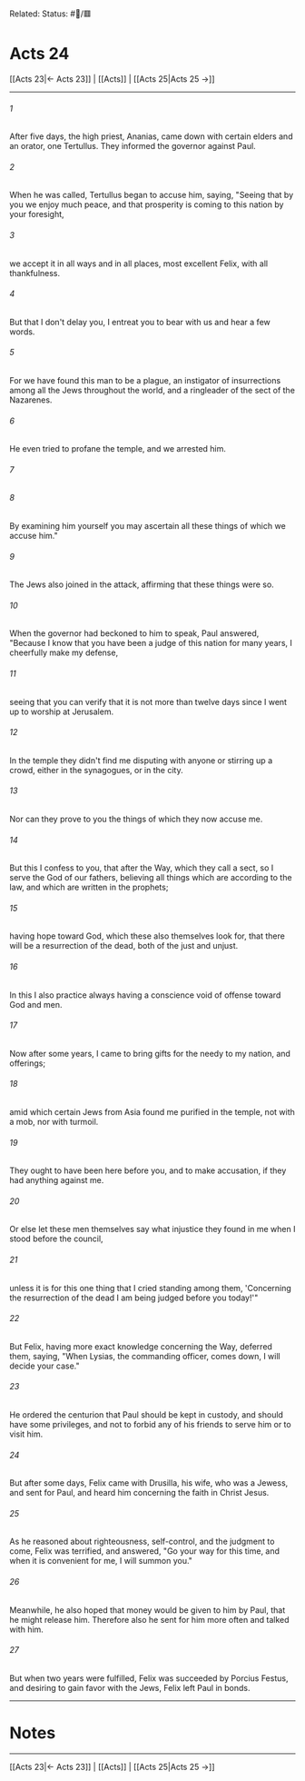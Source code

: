 Related:
Status: #📖/🟥
# Acts 24

[[Acts 23|← Acts 23]] | [[Acts]] | [[Acts 25|Acts 25 →]]
***



###### 1 
After five days, the high priest, Ananias, came down with certain elders and an orator, one Tertullus. They informed the governor against Paul. 

###### 2 
When he was called, Tertullus began to accuse him, saying, "Seeing that by you we enjoy much peace, and that prosperity is coming to this nation by your foresight, 

###### 3 
we accept it in all ways and in all places, most excellent Felix, with all thankfulness. 

###### 4 
But that I don't delay you, I entreat you to bear with us and hear a few words. 

###### 5 
For we have found this man to be a plague, an instigator of insurrections among all the Jews throughout the world, and a ringleader of the sect of the Nazarenes. 

###### 6 
He even tried to profane the temple, and we arrested him. 

###### 7 


###### 8 
By examining him yourself you may ascertain all these things of which we accuse him." 

###### 9 
The Jews also joined in the attack, affirming that these things were so. 

###### 10 
When the governor had beckoned to him to speak, Paul answered, "Because I know that you have been a judge of this nation for many years, I cheerfully make my defense, 

###### 11 
seeing that you can verify that it is not more than twelve days since I went up to worship at Jerusalem. 

###### 12 
In the temple they didn't find me disputing with anyone or stirring up a crowd, either in the synagogues, or in the city. 

###### 13 
Nor can they prove to you the things of which they now accuse me. 

###### 14 
But this I confess to you, that after the Way, which they call a sect, so I serve the God of our fathers, believing all things which are according to the law, and which are written in the prophets; 

###### 15 
having hope toward God, which these also themselves look for, that there will be a resurrection of the dead, both of the just and unjust. 

###### 16 
In this I also practice always having a conscience void of offense toward God and men. 

###### 17 
Now after some years, I came to bring gifts for the needy to my nation, and offerings; 

###### 18 
amid which certain Jews from Asia found me purified in the temple, not with a mob, nor with turmoil. 

###### 19 
They ought to have been here before you, and to make accusation, if they had anything against me. 

###### 20 
Or else let these men themselves say what injustice they found in me when I stood before the council, 

###### 21 
unless it is for this one thing that I cried standing among them, 'Concerning the resurrection of the dead I am being judged before you today!'" 

###### 22 
But Felix, having more exact knowledge concerning the Way, deferred them, saying, "When Lysias, the commanding officer, comes down, I will decide your case." 

###### 23 
He ordered the centurion that Paul should be kept in custody, and should have some privileges, and not to forbid any of his friends to serve him or to visit him. 

###### 24 
But after some days, Felix came with Drusilla, his wife, who was a Jewess, and sent for Paul, and heard him concerning the faith in Christ Jesus. 

###### 25 
As he reasoned about righteousness, self-control, and the judgment to come, Felix was terrified, and answered, "Go your way for this time, and when it is convenient for me, I will summon you." 

###### 26 
Meanwhile, he also hoped that money would be given to him by Paul, that he might release him. Therefore also he sent for him more often and talked with him. 

###### 27 
But when two years were fulfilled, Felix was succeeded by Porcius Festus, and desiring to gain favor with the Jews, Felix left Paul in bonds.

---
# Notes


***
[[Acts 23|← Acts 23]] | [[Acts]] | [[Acts 25|Acts 25 →]]
